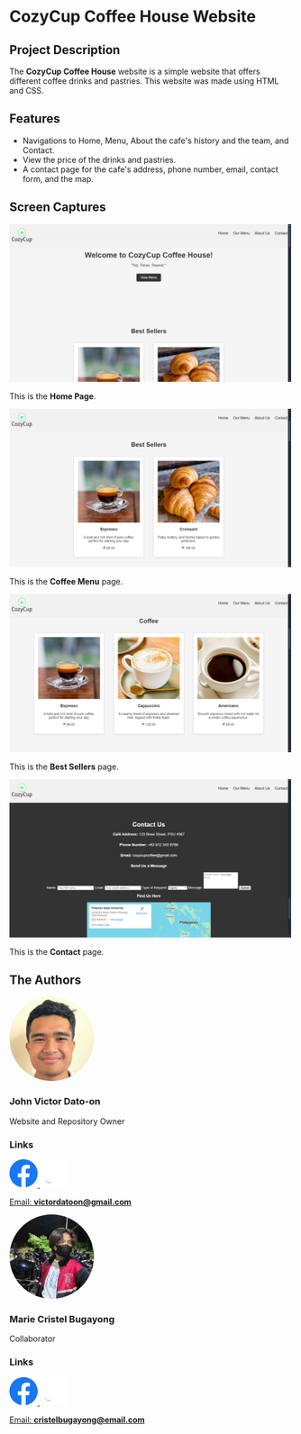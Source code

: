 # CozyCup Coffee House Website

## Project Description
The **CozyCup Coffee House** website is a simple website that offers different coffee drinks and pastries. This website was made using HTML and CSS.

## Features
- Navigations to Home, Menu, About the cafe's history and the team, and Contact.
- View the price of the drinks and pastries.
- A contact page for the cafe's address, phone number, email, contact form, and the map.

## Screen Captures
<img src="img/Screenshot1.png" alt="Screenshot1" width="500"> 

This is the **Home Page**.

<img src="img/Screenshot2.png" alt="Screenshot2" width="500"> 

This is the **Coffee Menu** page.

<img src="img/Screenshot3.png" alt="Screenshot3" width="500"> 

This is the **Best Sellers** page.

<img src="img/Screenshot4.png" alt="Screenshot4" width="500"> 

This is the **Contact** page.

## The Authors

<img src="img/johnvictor.png" alt="John Victor" style="border-radius:50%;" width="150"> 

### John Victor Dato-on 
Website and Repository Owner

### Links
<a href="(https://www.facebook.com/johnvictordatoon">
<img src="img/Facebook.png" alt="Facebook" width="50">
<a href="(https://github.com/johnvictordatoon">
<img src="img/Github.png" alt="Facebook" width="50">

Email: **victordatoon@gmail.com**

<img src="img/cristel.jpg" alt="Marie Cristel" style="border-radius:50%;" width="150"> 

### Marie Cristel Bugayong
Collaborator

### Links
<a href="(https://www.facebook.com/Kuriseteru0">
<img src="img/Facebook.png" alt="Facebook" width="50">
<a href="(https://github.com/Kuriseteru0">
<img src="img/Github.png" alt="Facebook" width="50">

Email: **cristelbugayong@email.com**